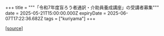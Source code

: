 +++
title = """「令和7年度盲ろう者通訳・介助員養成講座」の受講者募集"""
date = 2025-05-21T15:00:00.000Z
expiryDate = 2025-06-07T17:22:36.682Z
tags = ["kuriyama"]
+++


[[source]](https://www.town.kuriyama.hokkaido.jp/soshiki/39/31900.html)
